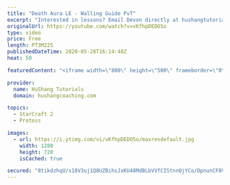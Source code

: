 ```yaml
---
title: "Death Aura LE - Walling Guide PvT"
excerpt: "Interested in lessons? Email Devon directly at hushangtutorials@outlook.com ------------------------------------------------------------------------------------------------------- Want to support HuShang Tutorials directly? Patreon is a website where you can contribute a monthly donation that will help"
originalUrl: https://youtube.com/watch?v=vKfhpDEDO5o
type: video
price: Free
length: PT3M22S
publishedDateTime: 2020-05-28T16:14:48Z
heat: 50

featuredContent: "<iframe width=\"800\" height=\"500\" frameborder=\"0\" src=\"https://www.youtube.com/embed/vKfhpDEDO5o\" allow=\"accelerometer; autoplay; encrypted-media; gyroscope; picture-in-picture\" allowfullscreen></iframe>"

provider:
  name: HuShang Tutorials
  domain: hushangcoaching.com

topics:
  - StarCraft 2
  - Protoss

images:
  - url: https://i.ytimg.com/vi/vKfhpDEDO5o/maxresdefault.jpg
    width: 1280
    height: 720
    isCached: true

secured: "8tikdzhqU/s18V3uj1Q8UZBihsJxKU48MdBLbVVfCIStnnOjYCo/DpnunCF8V1nIA3+Rr2Rzp2bC0sxj/rWibPY+b4Korya96gPxqnRUm75hkHigwvdP1dk/RNNNEmdFtKnx3a9VIvqVr/oBD0eYc3SuddI4CDnvx8jxhTkYifQAJPUXrN5adtaKzKEJzdDnLV0shoTD6LxSGMab04I8YGFPIq6lVvldBfMbHd+ZLsQVtr1WP7DGeXCRL7JKkfKcX7ULBgAkrUhvmMTXyCdkZ2aFolo5luH7hLzm8k4vex5xbcZ5sfJDHSFb7qvCzqvlmDelK8PEEdaTNS1jWD4ElvjtbJnl+VF9DfovznkDImqtVYynLpWVwZN08fZQDRUuXoQnQ8vg9BQPlKqFlp7u89HkqPJxiiNHolTasCkuS2U=;BARQDRLZgj2uUB1lfdy2eQ=="
---
```


